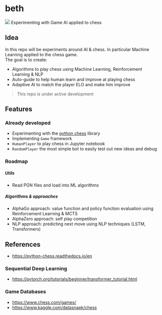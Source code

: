 # beth
![](https://images.chesscomfiles.com/uploads/v1/article/22924.4e040c11.668x375o.d12a4478e7d3@2x.jpeg)
Experimenting with Game AI applied to chess

## Idea
In this repo will be experiments around AI & chess. In particular Machine Learning applied to the chess game. <br>
The goal is to create: 

- Algorithms to play chess using Machine Learning, Reinforcement Learning & NLP
- Auto-guide to help human learn and improve at playing chess
- Adaptive AI to match the player ELO and make him improve

> This repo is under active development


## Features
### Already developed
- Experimenting with the [python chess](https://python-chess.readthedocs.io/en) library
- Implementing ``Game`` framework
- ``HumanPlayer`` to play chess in Jupyter notebook
- ``RandomPlayer`` the most simple bot to easily test out new ideas and debug
### Roadmap
##### Utils
- Read PGN files and load into ML algorithms

##### Algorithms & approaches
- AlphaGo approach: value function and policy function evaluation using Reinforcement Learning & MCTS
- AlphaZero approach: self play competition
- NLP approach: predicting next move using NLP techniques (LSTM, Transformers)

## References
- https://python-chess.readthedocs.io/en

### Sequential Deep Learning
- https://pytorch.org/tutorials/beginner/transformer_tutorial.html

### Game Databases
- https://www.chess.com/games/
- https://www.kaggle.com/datasnaek/chess



